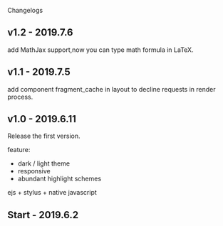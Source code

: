 Changelogs
## v1.2 - 2019.7.6

add MathJax support,now you can type math formula in LaTeX.

## v1.1 - 2019.7.5

add component fragment_cache in layout to decline requests in render process.

## v1.0 - 2019.6.11

Release the first version.

feature:
- dark / light theme
- responsive
- abundant highlight schemes

ejs + stylus + native javascript

## Start - 2019.6.2

